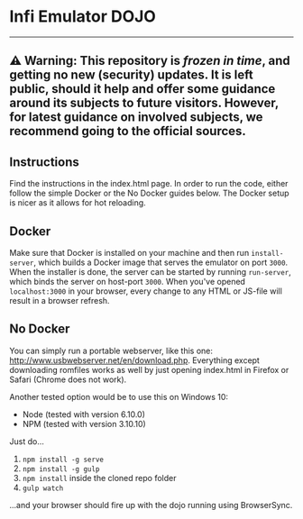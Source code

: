 # Infi Emulator DOJO

----
**⚠ Warning:** This repository is _frozen in time_, and getting no new (security) updates. It is left public, should it help and offer some guidance around its subjects to future visitors. However, for latest guidance on involved subjects, we recommend going to the official sources.
----

Instructions
--
Find the instructions in the index.html page.
In order to run the code, either follow the simple Docker or the No Docker guides below. The Docker setup is nicer as it allows for hot reloading.

Docker
--
Make sure that Docker is installed on your machine and then run ```install-server```, which builds a Docker image that serves the emulator on port ```3000```. When the installer is done, the server can be started by running ```run-server```, which binds the server on host-port ```3000```. When you've opened ```localhost:3000``` in your browser, every change to any HTML or JS-file will result in a browser refresh.

No Docker
--
You can simply run a portable webserver, like this one: http://www.usbwebserver.net/en/download.php.
Everything except downloading romfiles works as well by just opening index.html in Firefox or Safari (Chrome does not work).

Another tested option would be to use this on Windows 10:

- Node (tested with version 6.10.0)
- NPM (tested with version 3.10.10)

Just do...

1. `npm install -g serve`
1. `npm install -g gulp`
1. `npm install` inside the cloned repo folder
1. `gulp watch`

...and your browser should fire up with the dojo running using BrowserSync.
